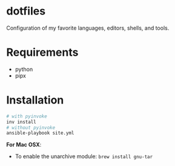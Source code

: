 # dotfiles

Configuration of my favorite languages, editors, shells, and tools.

# Requirements

- python
- pipx

# Installation

```bash
# with pyinvoke
inv install
# without pyinvoke
ansible-playbook site.yml
```

**For Mac OSX**:
- To enable the unarchive module: `brew install gnu-tar`
